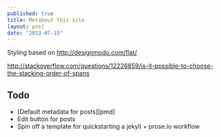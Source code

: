 ```yaml
---
published: true
title: Metabout this site
layout: post
date: "2013-07-15"
---
```


Styling based on http://designmodo.com/flat/

http://stackoverflow.com/questions/12226859/is-it-possible-to-choose-the-stacking-order-of-spans

## Todo

- [Default metadata for posts][pmd]
- Edit button for posts
- Spin off a template for quickstarting a jekyll + prose.io workflow

[pdm]: https://github.com/prose/prose/wiki/Prose-Configuration#wiki-metadata
